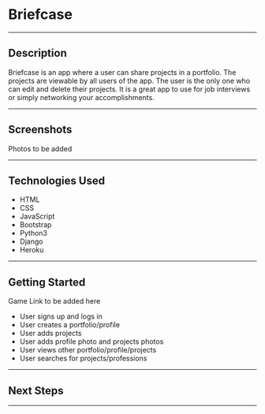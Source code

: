 # Briefcase

---

## Description

Briefcase is an app where a user can share projects in a portfolio. The projects are viewable by all users of the app. The user is the only one who can edit and delete their projects. It is a great app to use for job interviews or simply networking your accomplishments.

---

## Screenshots

Photos to be added 

---

## Technologies Used

* HTML
* CSS
* JavaScript
* Bootstrap
* Python3
* Django
* Heroku

---

## Getting Started

Game Link to be added here

* User signs up and logs in
* User creates a portfolio/profile
* User adds projects
* User adds profile photo and projects photos
* User views other portfolio/profile/projects
* User searches for projects/professions

---

## Next Steps

---
